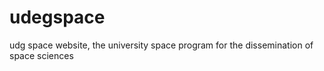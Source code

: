 # udegspace
udg space website, the university space program for the dissemination of space sciences
